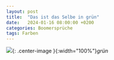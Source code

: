 ```yaml
---
layout: post
title:  "Das ist das Selbe in grün"
date:   2024-01-16 08:00:00 +0200
categories: Boomersprüche
tags: Farben
---
```


![]({{'/assets/images/selbe-in-gruen.png'}}){: .center-image }{:width="100%"}*grün*
